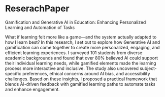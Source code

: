# ReserachPaper
Gamification and Generative AI in Education: Enhancing Personalized Learning and Automation of Tasks

What if learning felt more like a game—and the system actually adapted to how I learn best?
In this research, I set out to explore how Generative AI and gamification can come together to create more personalized, engaging, and efficient learning experiences. I surveyed 101 students from diverse academic backgrounds and found that over 80% believed AI could support their individual learning needs, while gamified elements made the learning process more interactive and inclusive. The study also uncovered subject-specific preferences, ethical concerns around AI bias, and accessibility challenges. Based on these insights, I proposed a practical framework that blends AI-driven feedback with gamified learning paths to automate tasks and enhance engagement.

